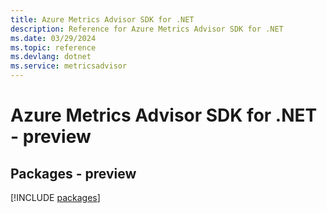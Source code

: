 ```yaml
---
title: Azure Metrics Advisor SDK for .NET
description: Reference for Azure Metrics Advisor SDK for .NET
ms.date: 03/29/2024
ms.topic: reference
ms.devlang: dotnet
ms.service: metricsadvisor
---
```

# Azure Metrics Advisor SDK for .NET - preview
## Packages - preview
[!INCLUDE [packages](metrics-advisor-index.md)]